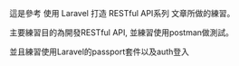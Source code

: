 這是參考 使用 Laravel 打造 RESTful API系列 文章所做的練習。

主要練習目的為開發RESTful API, 並練習使用postman做測試。

並且練習使用Laravel的passport套件以及auth登入
